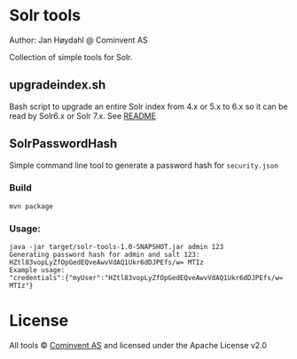 # Solr tools

Author: Jan Høydahl @ Cominvent AS

Collection of simple tools for Solr.

## upgradeindex.sh
Bash script to upgrade an entire Solr index from 4.x or 5.x to 6.x so it can be read by Solr6.x or Solr 7.x. See [README](./upgradeindex/README.md)

## SolrPasswordHash
Simple command line tool to generate a password hash for `security.json`

### Build

    mvn package

### Usage:

    java -jar target/solr-tools-1.0-SNAPSHOT.jar admin 123
    Generating password hash for admin and salt 123:
    HZtl83vopLyZfOpGedEQveAwvVdAQ1Ukr6dDJPEfs/w= MTIz
    Example usage:
    "credentials":{"myUser":"HZtl83vopLyZfOpGedEQveAwvVdAQ1Ukr6dDJPEfs/w= MTIz"}
    
# License

All tools © [Cominvent AS](www.cominvent.com) and licensed under the Apache License v2.0
